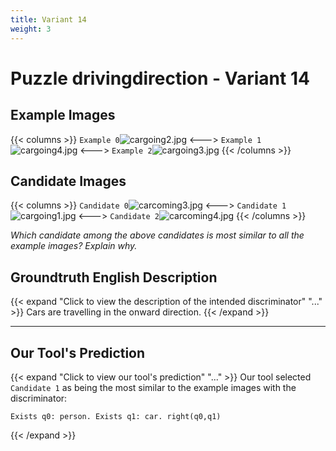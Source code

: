 ```yaml
---
title: Variant 14
weight: 3
---
```


# Puzzle drivingdirection - Variant 14

## Example Images
{{< columns >}}
`Example 0`![cargoing2.jpg](/natscene_data/images/cargoing2.jpg)
<--->
`Example 1`![cargoing4.jpg](/natscene_data/images/cargoing4.jpg)
<--->
`Example 2`![cargoing3.jpg](/natscene_data/images/cargoing3.jpg)
{{< /columns >}}

## Candidate Images
{{< columns >}}
`Candidate 0`![carcoming3.jpg](/natscene_data/images/carcoming3.jpg)
<--->
`Candidate 1`![cargoing1.jpg](/natscene_data/images/cargoing1.jpg)
<--->
`Candidate 2`![carcoming4.jpg](/natscene_data/images/carcoming4.jpg)
{{< /columns >}}

*Which candidate among the above candidates is most similar to all the example images? Explain why.*

## Groundtruth English Description

{{< expand "Click to view the description of the intended discriminator" "..." >}}
Cars are travelling in the onward direction.
{{< /expand >}}

---



## Our Tool's Prediction

{{< expand "Click to view our tool's prediction" "..." >}}
Our tool selected `Candidate 1` as being the most similar to the example images with the discriminator:
```plaintext
Exists q0: person. Exists q1: car. right(q0,q1)
```
{{< /expand >}}
